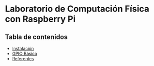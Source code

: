 # Laboratorio de Computación Física con Raspberry Pi

## Tabla de contenidos

- [Instalación](01-instalación.md)
- [GPIO Básico](02-gpio-básico.md)
- [Referentes](referentes.md)
